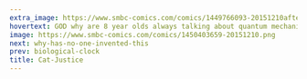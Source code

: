 ```yaml
---
extra_image: https://www.smbc-comics.com/comics/1449766093-20151210after.png
hovertext: GOD why are 8 year olds always talking about quantum mechanics?
image: https://www.smbc-comics.com/comics/1450403659-20151210.png
next: why-has-no-one-invented-this
prev: biological-clock
title: Cat-Justice
---
```

